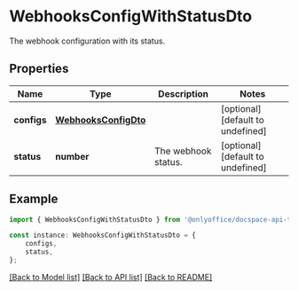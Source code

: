 # WebhooksConfigWithStatusDto

The webhook configuration with its status.

## Properties

Name | Type | Description | Notes
------------ | ------------- | ------------- | -------------
**configs** | [**WebhooksConfigDto**](WebhooksConfigDto.md) |  | [optional] [default to undefined]
**status** | **number** | The webhook status. | [optional] [default to undefined]

## Example

```typescript
import { WebhooksConfigWithStatusDto } from '@onlyoffice/docspace-api-typescript';

const instance: WebhooksConfigWithStatusDto = {
    configs,
    status,
};
```

[[Back to Model list]](../README.md#documentation-for-models) [[Back to API list]](../README.md#documentation-for-api-endpoints) [[Back to README]](../README.md)
